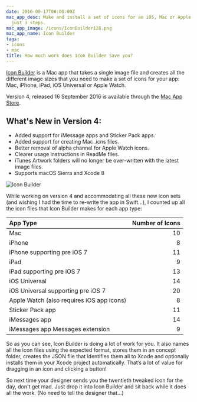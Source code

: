 ```yaml
---
date: 2016-09-17T00:00:00Z
mac_app_desc: Make and install a set of icons for an iOS, Mac or Apple Watch app in
  just 3 steps.
mac_app_image: /icons/IconBuilder128.png
mac_app_name: Icon Builder
tags:
- icons
- mac
title: How much work does Icon Builder save you?
---
```


[Icon Builder][1] is a Mac app that takes a single image file and creates all
the different image sizes that you need to make a set of icons for your app:
Mac, iPhone, iPad, iOS Universal or Apple Watch.

Version 4, released 16 September 2016 is available through the [Mac App
Store][2].

## What's New in Version 4:

* Added support for iMessage apps and Sticker Pack apps.
* Added support for creating Mac .icns files.
* Better removal of alpha channel for Apple Watch icons.
* Clearer usage instructions in ReadMe files.
* iTunes Artwork folders will no longer be over-written with the latest image
  files.
* Supports macOS Sierra and Xcode 8

![Icon Builder][3]

While working on version 4 and accommodating all these new icon sets (and
wishing I had the time to re-write the app in Swift...), I counted up all the
icon files that Icon Builder makes for each app type:

| App Type                                  | Number of Icons |
| :---------------------------------------- | --------------: |
| Mac                                       |              10 |
| iPhone                                    |               8 |
| iPhone supporting pre iOS 7               |              11 |
| iPad                                      |               9 |
| iPad supporting pre iOS 7                 |              13 |
| iOS Universal                             |              14 |
| iOS Universal supporting pre iOS 7        |              20 |
| Apple Watch (also requires iOS app icons) |               8 |
| Sticker Pack app                          |              11 |
| iMessages app                             |              14 |
| iMessages app Messages extension          |               9 |

So as you can see, Icon Builder is doing a lot of work for you. It also names
all the icon files using the expected format, stores them in an concept folder,
creates the JSON file that identifies them all to Xcode and optionally installs
them in your Xcode project automatically. That’s a lot of value for dragging in
an icon and clicking a button!

So next time your designer sends you the twentieth tweaked icon for the day,
don't get mad. Just drop it into Icon Builder and sit back while it does all the
work. (No need to tell the designer that...)

[1]: /icon-builder/
[2]: https://itunes.apple.com/app/icon-builder/id552293482
[3]: /images/2016/IconBuilder.png
